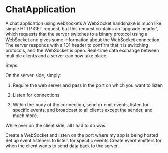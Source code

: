 # ChatApplication
A chat application using websockets
A WebSocket handshake is much like simple HTTP GET request, but this request contains an ‘upgrade header’, which requests that the server switches to a binary protocol using a WebSocket and gives some information about the WebSocket connection. The server responds with a 101 header to confirm that it is switching protocols, and the WebSocket is open. Real-time data exchange between multiple clients and a server can now take place.

Steps: 

On the server side, simply:

1. Require the web server and pass in the port on which you want to listen

2. Listen for connections

3. Within the body of the connection, send or emit events, listen for specific events, and broadcast to all clients except the sender, and much more.

While over on the client side, all I had to do was:

Create a WebSocket and listen on the port where my app is being hosted
Set up event listeners to listen for specific events
Create event emitters for when the client wants to send data back to the server.